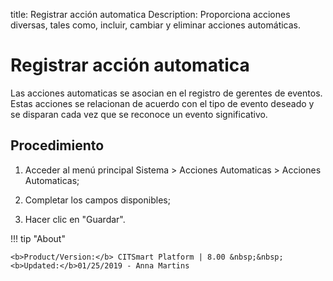 title: Registrar acción automatica
Description: Proporciona acciones diversas, tales como, incluir, cambiar y eliminar acciones automáticas.
# Registrar acción automatica


Las acciones automaticas se asocian en el registro de gerentes de eventos. Estas
acciones se relacionan de acuerdo con el tipo de evento deseado y se disparan
cada vez que se reconoce un evento significativo.

Procedimiento
-----------------

1.  Acceder al menú principal Sistema \> Acciones Automaticas \> Acciones
    Automaticas;

2.  Completar los campos disponibles;

3.  Hacer clic en "Guardar".



!!! tip "About"

    <b>Product/Version:</b> CITSmart Platform | 8.00 &nbsp;&nbsp;
    <b>Updated:</b>01/25/2019 - Anna Martins
